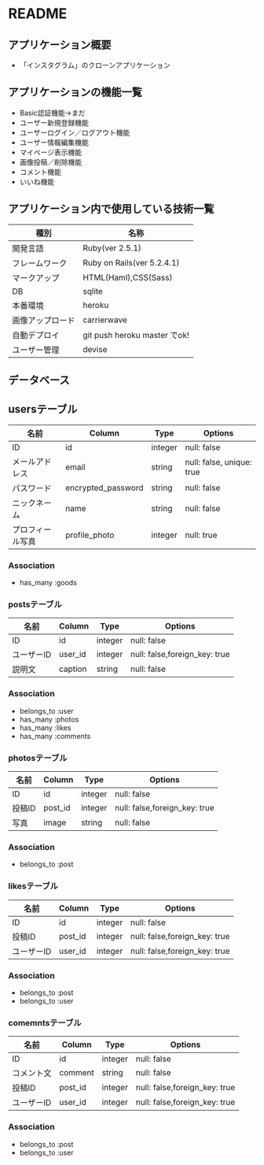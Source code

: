   # README

  ## アプリケーション概要

  - 「インスタグラム」のクローンアプリケーション


  ## アプリケーションの機能一覧

  - Basic認証機能→まだ
  - ユーザー新規登録機能
  - ユーザーログイン／ログアウト機能
  - ユーザー情報編集機能
  - マイページ表示機能
  - 画像投稿／削除機能
  - コメント機能
  - いいね機能

  ## アプリケーション内で使用している技術一覧
  |種別|名称|
  |------|----|
  |開発言語|Ruby(ver 2.5.1)|
  |フレームワーク|Ruby on Rails(ver 5.2.4.1)|
  |マークアップ|HTML(Haml),CSS(Sass)|
  |DB|sqlite|
  |本番環境|heroku|
  |画像アップロード|carrierwave|
  |自動デプロイ|git push heroku master でok!|
  |ユーザー管理|devise|

  ## データベース

  ## usersテーブル

  |名前|Column|Type|Options|
  |---|------|----|-------|
  |ID|id|integer|null: false|
  |メールアドレス|email|string|null: false, unique: true| 
  |パスワード|encrypted_password|string|null: false|
  |ニックネーム|name|string|null: false|
  |プロフィール写真|profile_photo|integer |null: true|

  ### Association
  - has_many :goods

  ### postsテーブル
  |名前|Column|Type|Options|
  |---|------|----|-------|
  |ID|id|integer|null: false|
  |ユーザーID|user_id|integer|null: false,foreign_key: true|
  |説明文|caption|string|null: false|

  ### Association
  - belongs_to :user
  - has_many :photos
  - has_many :likes
  - has_many :comments

  ### photosテーブル
  |名前|Column|Type|Options|
  |---|------|----|-------|
  |ID|id|integer|null: false|
  |投稿ID|post_id|integer|null: false,foreign_key: true|
  |写真|image|string|null: false|

  ### Association
  - belongs_to :post

  ### likesテーブル
  |名前|Column|Type|Options|
  |---|------|----|-------|
  |ID|id|integer|null: false|
  |投稿ID|post_id|integer|null: false,foreign_key: true|
  |ユーザーID|user_id|integer|null: false,foreign_key: true|

  ### Association
  - belongs_to :post
  - belongs_to :user

  ### comemntsテーブル
  |名前|Column|Type|Options|
  |---|------|----|-------|
  |ID|id|integer|null: false|
  |コメント文|comment|string|null: false|
  |投稿ID|post_id|integer|null: false,foreign_key: true|
  |ユーザーID|user_id|integer|null: false,foreign_key: true|

  ### Association
  - belongs_to :post
  - belongs_to :user